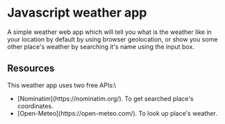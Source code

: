 # Javascript weather app
A simple weather web app which will tell you what is the weather like in your location by default by using browser geolocation, or show you some other place's weather by searching it's name using the input box.
## Resources
This weather app uses two free APIs:\
<ul>
<li>[Nominatim](https://nominatim.org/). To get searched place's coordinates.</li>
<li>[Open-Meteo](https://open-meteo.com/). To look up place's weather.</li>
</ul>


